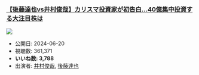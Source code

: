 ### [【後藤達也vs井村俊哉】カリスマ投資家が初告白…40億集中投資する大注目株は](https://www.youtube.com/watch?v=My_J-YmpNTo)
[![](https://img.youtube.com/vi/My_J-YmpNTo/sddefault.jpg)](https://www.youtube.com/watch?v=My_J-YmpNTo)
-   公開日: 2024-06-20
-   視聴数: 361,371
-   **いいね数: 3,788**
-   出演者: [井村俊哉](/rehacq_fan/people/井村俊哉 "wikilink"), [後藤達也](/rehacq_fan/people/後藤達也 "wikilink")
